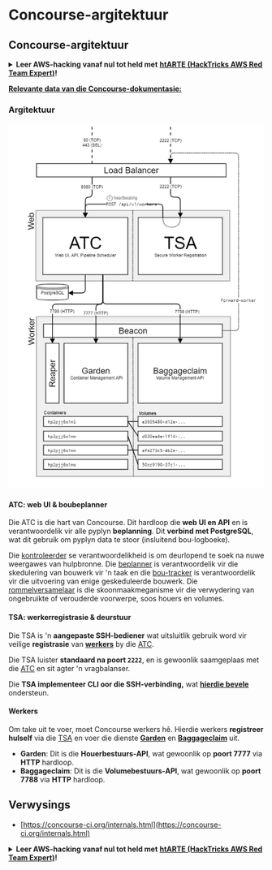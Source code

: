# Concourse-argitektuur

## Concourse-argitektuur

<details>

<summary><strong>Leer AWS-hacking vanaf nul tot held met</strong> <a href="https://training.hacktricks.xyz/courses/arte"><strong>htARTE (HackTricks AWS Red Team Expert)</strong></a><strong>!</strong></summary>

Ander maniere om HackTricks te ondersteun:

* As jy wil sien dat jou **maatskappy geadverteer word in HackTricks** of **HackTricks aflaai in PDF-formaat** Kyk na die [**INSKRYWINGSPLANNE**](https://github.com/sponsors/carlospolop)!
* Kry die [**amptelike PEASS & HackTricks swag**](https://peass.creator-spring.com)
* Ontdek [**Die PEASS-familie**](https://opensea.io/collection/the-peass-family), ons versameling eksklusiewe [**NFT's**](https://opensea.io/collection/the-peass-family)
* **Sluit aan by die** 💬 [**Discord-groep**](https://discord.gg/hRep4RUj7f) of die [**telegram-groep**](https://t.me/peass) of **volg** ons op **Twitter** 🐦 [**@hacktricks\_live**](https://twitter.com/hacktricks\_live)**.**
* **Deel jou haktruuks deur PR's in te dien by die** [**HackTricks**](https://github.com/carlospolop/hacktricks) en [**HackTricks Cloud**](https://github.com/carlospolop/hacktricks-cloud) github-opslag.

</details>

[**Relevante data van die Concourse-dokumentasie:**](https://concourse-ci.org/internals.html)

### Argitektuur

![](<../../.gitbook/assets/image (187).png>)

#### ATC: web UI & boubeplanner

Die ATC is die hart van Concourse. Dit hardloop die **web UI en API** en is verantwoordelik vir alle pyplyn **beplanning**. Dit **verbind met PostgreSQL**, wat dit gebruik om pyplyn data te stoor (insluitend bou-logboeke).

Die [kontroleerder](https://concourse-ci.org/checker.html) se verantwoordelikheid is om deurlopend te soek na nuwe weergawes van hulpbronne. Die [beplanner](https://concourse-ci.org/scheduler.html) is verantwoordelik vir die skedulering van bouwerk vir 'n taak en die [bou-tracker](https://concourse-ci.org/build-tracker.html) is verantwoordelik vir die uitvoering van enige geskeduleerde bouwerk. Die [rommelversamelaar](https://concourse-ci.org/garbage-collector.html) is die skoonmaakmeganisme vir die verwydering van ongebruikte of verouderde voorwerpe, soos houers en volumes.

#### TSA: werkerregistrasie & deurstuur

Die TSA is 'n **aangepaste SSH-bediener** wat uitsluitlik gebruik word vir veilige **registrasie** van [**werkers**](https://concourse-ci.org/internals.html#architecture-worker) by die [ATC](https://concourse-ci.org/internals.html#component-atc).

Die TSA luister **standaard na poort `2222`**, en is gewoonlik saamgeplaas met die [ATC](https://concourse-ci.org/internals.html#component-atc) en sit agter 'n vragbalanser.

Die **TSA implementeer CLI oor die SSH-verbinding,** wat [**hierdie bevele**](https://concourse-ci.org/internals.html#component-tsa) ondersteun.

#### Werkers

Om take uit te voer, moet Concourse werkers hê. Hierdie werkers **registreer hulself** via die [TSA](https://concourse-ci.org/internals.html#component-tsa) en voer die dienste [**Garden**](https://github.com/cloudfoundry-incubator/garden) en [**Baggageclaim**](https://github.com/concourse/baggageclaim) uit.

* **Garden**: Dit is die **Houerbestuurs-API**, wat gewoonlik op **poort 7777** via **HTTP** hardloop.
* **Baggageclaim**: Dit is die **Volumebestuurs-API**, wat gewoonlik op **poort 7788** via **HTTP** hardloop.

## Verwysings

* [https://concourse-ci.org/internals.html](https://concourse-ci.org/internals.html)

<details>

<summary><strong>Leer AWS-hacking vanaf nul tot held met</strong> <a href="https://training.hacktricks.xyz/courses/arte"><strong>htARTE (HackTricks AWS Red Team Expert)</strong></a><strong>!</strong></summary>

Ander maniere om HackTricks te ondersteun:

* As jy wil sien dat jou **maatskappy geadverteer word in HackTricks** of **HackTricks aflaai in PDF-formaat** Kyk na die [**INSKRYWINGSPLANNE**](https://github.com/sponsors/carlospolop)!
* Kry die [**amptelike PEASS & HackTricks swag**](https://peass.creator-spring.com)
* Ontdek [**Die PEASS-familie**](https://opensea.io/collection/the-peass-family), ons versameling eksklusiewe [**NFT's**](https://opensea.io/collection/the-peass-family)
* **Sluit aan by die** 💬 [**Discord-groep**](https://discord.gg/hRep4RUj7f) of die [**telegram-groep**](https://t.me/peass) of **volg** ons op **Twitter** 🐦 [**@hacktricks\_live**](https://twitter.com/hacktricks\_live)**.**
* **Deel jou haktruuks deur PR's in te dien by die** [**HackTricks**](https://github.com/carlospolop/hacktricks) en [**HackTricks Cloud**](https://github.com/carlospolop/hacktricks-cloud) github-opslag.

</details>
